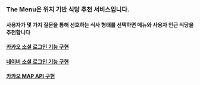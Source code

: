### The Menu은 위치 기반 식당 추천 서비스입니다.
#### 사용자가 몇 가지 질문을 통해 선호하는 식사 형태를 선택하면 메뉴와 사용자 인근 식당을 추천합니다

#### [카카오 소셜 로그인 기능 구현](https://sangkwon2406.tistory.com/115)
#### [네이버 소셜 로그인 기능 구현](https://sangkwon2406.tistory.com/116)
#### [카카오 MAP API 구현](https://sangkwon2406.tistory.com/117)
